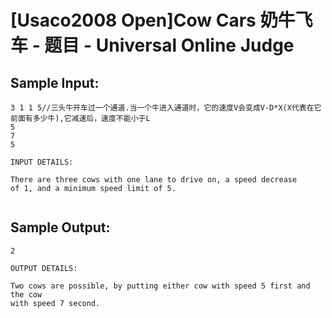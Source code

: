 # [Usaco2008 Open]Cow Cars 奶牛飞车 - 题目 - Universal Online Judge


## Sample Input: 
```
3 1 1 5//三头牛开车过一个通道.当一个牛进入通道时，它的速度V会变成V-D*X(X代表在它前面有多少牛),它减速后，速度不能小于L
5
7
5

INPUT DETAILS:

There are three cows with one lane to drive on, a speed decrease
of 1, and a minimum speed limit of 5.


```

## Sample Output: 
```
2

OUTPUT DETAILS:

Two cows are possible, by putting either cow with speed 5 first and the cow
with speed 7 second.


```
